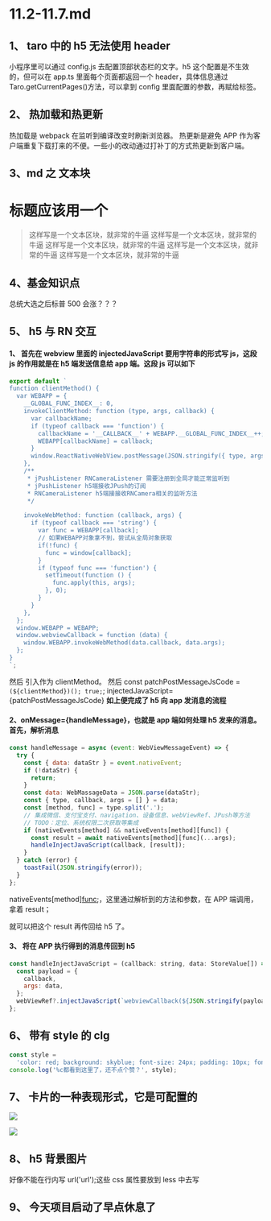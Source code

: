 # 11.2-11.7.md

## 1、 taro 中的 h5 无法使用 header

小程序里可以通过 config.js 去配置顶部状态栏的文字。h5 这个配置是不生效的，但可以在 app.ts 里面每个页面都返回一个 header，具体信息通过 Taro.getCurrentPages()方法，可以拿到 config 里面配置的参数，再赋给<AtNavBar />标签。

## 2、 热加载和热更新

热加载是 webpack 在监听到编译改变时刷新浏览器。
热更新是避免 APP 作为客户端重复下载打来的不便。一些小的改动通过打补丁的方式热更新到客户端。

## 3、md 之 文本块

# 标题应该用一个

> 这样写是一个文本区块，就非常的牛逼
> 这样写是一个文本区块，就非常的牛逼
> 这样写是一个文本区块，就非常的牛逼
> 这样写是一个文本区块，就非常的牛逼
> 这样写是一个文本区块，就非常的牛逼

## 4、基金知识点

总统大选之后标普 500 会涨？？？

## 5、 h5 与 RN 交互

#### 1、 首先在 webview 里面的 injectedJavaScript 要用字符串的形式写 js，这段 js 的作用就是在 h5 端发送信息给 app 端。这段 js 可以如下

```js
export default `
function clientMethod() {
  var WEBAPP = {
    __GLOBAL_FUNC_INDEX__: 0,
    invokeClientMethod: function (type, args, callback) {
      var callbackName;
      if (typeof callback === 'function') {
        callbackName = '__CALLBACK__' + WEBAPP.__GLOBAL_FUNC_INDEX__++;
        WEBAPP[callbackName] = callback;
      }
      window.ReactNativeWebView.postMessage(JSON.stringify({ type, args, callback: callbackName }));
    },
    /**
     * jPushListener RNCameraListener 需要注册到全局才能正常监听到
     * jPushListener h5端接收JPush的订阅
     * RNCameraListener h5端接接收RNCamera相关的监听方法
     */

    invokeWebMethod: function (callback, args) {
      if (typeof callback === 'string') {
        var func = WEBAPP[callback];
        // 如果WEBAPP对象拿不到，尝试从全局对象获取
        if(!func) {
          func = window[callback];
        }
        if (typeof func === 'function') {
          setTimeout(function () {
            func.apply(this, args);
          }, 0);
        }
      }
    },
  };
  window.WEBAPP = WEBAPP;
  window.webviewCallback = function (data) {
    window.WEBAPP.invokeWebMethod(data.callback, data.args);
  };
}
`;
```

然后 引入作为 clientMethod。
然后 const patchPostMessageJsCode = `(${clientMethod})(); true;`;
injectedJavaScript={patchPostMessageJsCode}
**如上便完成了 h5 向 app 发消息的流程**

#### 2、onMessage={handleMessage}，也就是 app 端如何处理 h5 发来的消息。首先，解析消息

```js
const handleMessage = async (event: WebViewMessageEvent) => {
  try {
    const { data: dataStr } = event.nativeEvent;
    if (!dataStr) {
      return;
    }
    const data: WebMassageData = JSON.parse(dataStr);
    const { type, callback, args = [] } = data;
    const [method, func] = type.split('.');
    // 集成微信、支付宝支付、navigation、设备信息、webViewRef、JPush等方法
    // TODO：定位、系统权限二次获取等集成
    if (nativeEvents[method] && nativeEvents[method][func]) {
      const result = await nativeEvents[method][func](...args);
      handleInjectJavaScript(callback, [result]);
    }
  } catch (error) {
    toastFail(JSON.stringify(error));
  }
};
```

nativeEvents[method][func](...args);，这里通过解析到的方法和参数，在 APP 端调用，拿着 result；

就可以把这个 result 再传回给 h5 了。

#### 3、 将在 APP 执行得到的消息传回到 h5

```js
const handleInjectJavaScript = (callback: string, data: StoreValue[]) => {
  const payload = {
    callback,
    args: data,
  };
  webViewRef?.injectJavaScript(`webviewCallback(${JSON.stringify(payload)})`);
};
```

## 6、 带有 style 的 clg

```js
const style =
  'color: red; background: skyblue; font-size: 24px; padding: 10px; font-weight: bold;';
console.log('%c都看到这里了，还不点个赞？', style);
```

## 7、 卡片的一种表现形式，它是可配置的

[![](https://img.shields.io/badge/macOS-Hackintosh-292e33?style=flat-square&logo=apple&logoColor=ffffff)](https://www.tonymacx86.com/)

[![](https://img.shields.io/badge/Honor-V30-f5010c?style=flat-square&logoColor=ffffff)](https://www.apple.com/)

## 8、 h5 背景图片

好像不能在行内写 url('url');这些 css 属性要放到 less 中去写

## 9、 今天项目启动了早点休息了
